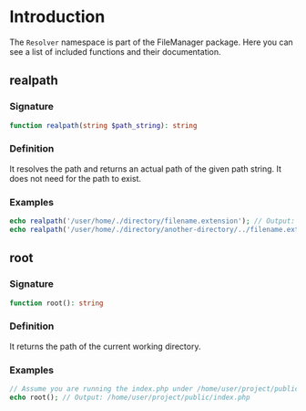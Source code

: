 # Introduction

The `Resolver` namespace is part of the FileManager package.
Here you can see a list of included functions and their documentation.

## realpath

### Signature

```php
function realpath(string $path_string): string
```

### Definition

It resolves the path and returns an actual path of the given path string.
It does not need for the path to exist.

### Examples

```php
echo realpath('/user/home/./directory/filename.extension'); // Output: '/user/home/directory/filename.extension'
echo realpath('/user/home/./directory/another-directory/../filename.extension'); // Output: '/user/home/directory/filename.extension'
```

## root

### Signature

```php
function root(): string
```

### Definition

It returns the path of the current working directory.

### Examples

```php
// Assume you are running the index.php under /home/user/project/public directory
echo root(); // Output: /home/user/project/public/index.php
```
